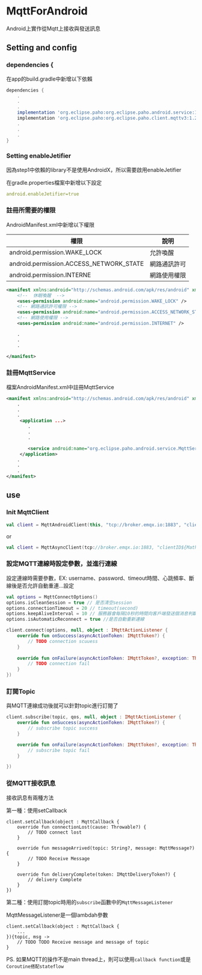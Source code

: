 # MqttForAndroid 

Android上實作從Mqtt上接收與發送訊息

## Setting and config

### dependencies {

在app的build.gradle中新增以下依賴

```groovy
dependencies {
    .
    .
    .
    implementation 'org.eclipse.paho:org.eclipse.paho.android.service:1.1.1'
    implementation 'org.eclipse.paho:org.eclipse.paho.client.mqttv3:1.2.5'
    .
    .
    .
}

```

### Setting enableJetifier

因為step1中依賴的library不是使用AndroidX，所以需要啟用enableJetifier

在gradle.properties檔案中新增以下設定

```yaml
android.enableJetifier=true
```

### 註冊所需要的權限

AndroidManifest.xml中新增以下權限

| 權限 | 說明 |
| --- | ---- |
| android.permission.WAKE_LOCK | 允許喚醒 |
| android.permission.ACCESS_NETWORK_STATE | 網路通訊許可 |
| android.permission.INTERNE | 網路使用權限 |

```xml
<manifest xmlns:android="http://schemas.android.com/apk/res/android" xmlns:tools="http://schemas.android.com/tools">
    <!--  休眠喚醒  -->
    <uses-permission android:name="android.permission.WAKE_LOCK" />
    <!-- 網路通訊許可權限 -->
    <uses-permission android:name="android.permission.ACCESS_NETWORK_STATE" />
    <!-- 網路使用權限 -->
    <uses-permission android:name="android.permission.INTERNET" />

    .
    .
    .

</manifest>
```

### 註冊MqttService

檔案AndroidManifest.xml中註冊MqttService

```xml
<manifest xmlns:android="http://schemas.android.com/apk/res/android" xmlns:tools="http://schemas.android.com/tools">
    .
    .
    .
     <application ...>
        .
        .
        .

        <service android:name="org.eclipse.paho.android.service.MqttService" />
     </application>
    .
    .
    .
</manifest>

```

## use

### Init MqttClient

```kotlin
val client = MqttAndroidClient(this, "tcp://broker.emqx.io:1883", "clientID${Math.random()}")
```

or

```kotlin
val client = MqttAsyncClient(tcp://broker.emqx.io:1883, "clientID${Math.random()}", MemoryPersistence(), TimerPingSender(),null)
```

### 設定MQTT連線時設定參數，並進行連線

設定連線時需要參數，EX: username、password、timeout時間、心跳頻率、斷線後是否允許自動重連...設定

```kotlin
val options = MqttConnectOptions()
options.isCleanSession = true // 是否清空session
options.connectionTimeout = 20 // timeout(second)
options.keepAliveInterval = 10 // 服務器會每隔10秒的時間向客戶端發送個消息判斷客戶端是否在線
options.isAutomaticReconnect = true //是否自動重新連線

client.connect(options, null, object : IMqttActionListener {
    override fun onSuccess(asyncActionToken: IMqttToken?) {
        // TODO connection scuuess                
    }
    
    override fun onFailure(asyncActionToken: IMqttToken?, exception: Throwable?) {
        // TODO connection fail
    }
})

```

### 訂閱Topic

與MQTT連線成功後就可以針對topic進行訂閱了

``` kotlin
client.subscribe(topic, qos, null, object : IMqttActionListener {
    override fun onSuccess(asyncActionToken: IMqttToken?) {
        // subscribe topic success
    }

    override fun onFailure(asyncActionToken: IMqttToken?, exception: Throwable?) {
        // subscribe topic fail
    }

})

```

### 從MQTT接收訊息

接收訊息有兩種方法

第一種：使用setCallback

```
client.setCallback(object : MqttCallback {
    override fun connectionLost(cause: Throwable?) {
        // TODO connect lost
    }

    override fun messageArrived(topic: String?, message: MqttMessage?) {
        // TODO Receive Message
    }

    override fun deliveryComplete(token: IMqttDeliveryToken?) {
        // delivery Complete
    }
})
```

第二種：使用訂閱topic時用的`subscribe`函數中的`MqttMessageListener`

MqttMessageListener是一個lambdah參數

```
client.setCallback(object : MqttCallback {
    ...
}){topic, msg ->
    // TODO TODO Receive message and message of topic
}
```

PS. 如果MQTT的操作不是main thread上，則可以使用`callback function`或是`Coroutine搭配stateflow`
